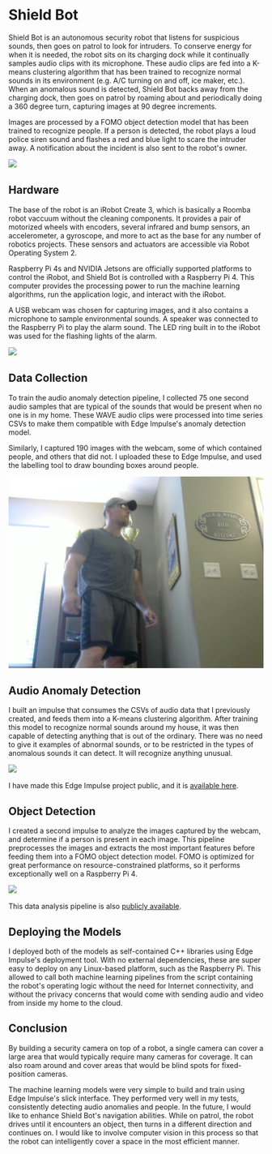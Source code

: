 # Shield Bot

Shield Bot is an autonomous security robot that listens for suspicious sounds, then goes on patrol to look for intruders.  To conserve energy for when it is needed, the robot sits on its charging dock while it continually samples audio clips with its microphone.  These audio clips are fed into a K-means clustering algorithm that has been trained to recognize normal sounds in its environment (e.g. A/C turning on and off, ice maker, etc.).  When an anomalous sound is detected, Shield Bot backs away from the charging dock, then goes on patrol by roaming about and periodically doing a 360 degree turn, capturing images at 90 degree increments.

Images are processed by a FOMO object detection model that has been trained to recognize people.  If a person is detected, the robot plays a loud police siren sound and flashes a red and blue light to scare the intruder away.  A notification about the incident is also sent to the robot's owner.

![](https://raw.githubusercontent.com/nickbild/security_bot/main/image_data/angle_sm.jpg?token=GHSAT0AAAAAABT2SCOAUYQOKR3BXYOXDQW2YUKUD7Q)

## Hardware

The base of the robot is an iRobot Create 3, which is basically a Roomba robot vaccuum without the cleaning components.  It provides a pair of motorized wheels with encoders, several infrared and bump sensors, an accelerometer, a gyroscope, and more to act as the base for any number of robotics projects.  These sensors and actuators are accessible via Robot Operating System 2.

Raspberry Pi 4s and NVIDIA Jetsons are officially supported platforms to control the iRobot, and Shield Bot is controlled with a Raspberry Pi 4.  This computer provides the processing power to run the machine learning algorithms, run the application logic, and interact with the iRobot.

A USB webcam was chosen for capturing images, and it also contains a microphone to sample environmental sounds.  A speaker was connected to the Raspberry Pi to play the alarm sound.  The LED ring built in to the iRobot was used for the flashing lights of the alarm.

![](https://raw.githubusercontent.com/nickbild/security_bot/main/image_data/top_sm.jpg?token=GHSAT0AAAAAABT2SCOBDD4HEKKQKBEUJ7PGYUKUCUQ)

## Data Collection

To train the audio anomaly detection pipeline, I collected 75 one second audio samples that are typical of the sounds that would be present when no one is in my home.  These WAVE audio clips were processed into time series CSVs to make them compatible with Edge Impulse's anomaly detection model.

Similarly, I captured 190 images with the webcam, some of which contained people, and others that did not.  I uploaded these to Edge Impulse, and used the labelling tool to draw bounding boxes around people.

![](https://raw.githubusercontent.com/nickbild/security_bot/main/image_data/img_149.jpg?token=GHSAT0AAAAAABT2SCOBDD4HEKKQKBEUJ7PGYUKUCUQ)

## Audio Anomaly Detection

I built an impulse that consumes the CSVs of audio data that I previously created, and feeds them into a K-means clustering algorithm.  After training this model to recognize normal sounds around my house, it was then capable of detecting anything that is out of the ordinary.  There was no need to give it examples of abnormal sounds, or to be restricted in the types of anomalous sounds it can detect.  It will recognize anything unusual.

![](https://raw.githubusercontent.com/nickbild/security_bot/main/image_data/ei_audio.png?token=GHSAT0AAAAAABT2SCOBDD4HEKKQKBEUJ7PGYUKUCUQ)


I have made this Edge Impulse project public, and it is [available here](https://studio.edgeimpulse.com/public/106503/latest).

## Object Detection

I created a second impulse to analyze the images captured by the webcam, and determine if a person is present in each image.  This pipeline preprocesses the images and extracts the most important features before feeding them into a FOMO object detection model.  FOMO is optimized for great performance on resource-constrained platforms, so it performs exceptionally well on a Raspberry Pi 4.

![](https://raw.githubusercontent.com/nickbild/security_bot/main/image_data/ei_image.png?token=GHSAT0AAAAAABT2SCOBDD4HEKKQKBEUJ7PGYUKUCUQ)

This data analysis pipeline is also [publicly available](https://studio.edgeimpulse.com/public/106892/latest).

## Deploying the Models

I deployed both of the models as self-contained C++ libraries using Edge Impulse's deployment tool.  With no external dependencies, these are super easy to deploy on any Linux-based platform, such as the Raspberry Pi.  This allowed to call both machine learning pipelines from the script containing the robot's operating logic without the need for Internet connectivity, and without the privacy concerns that would come with sending audio and video from inside my home to the cloud.

## Conclusion

By building a security camera on top of a robot, a single camera can cover a large area that would typically require many cameras for coverage.  It can also roam around and cover areas that would be blind spots for fixed-position cameras.

The machine learning models were very simple to build and train using Edge Impulse's slick interface.  They performed very well in my tests, consistently detecting audio anomalies and people.  In the future, I would like to enhance Shield Bot's navigation abilities.  While on patrol, the robot drives until it encounters an object, then turns in a different direction and continues on.  I would like to involve computer vision in this process so that the robot can intelligently cover a space in the most efficient manner.